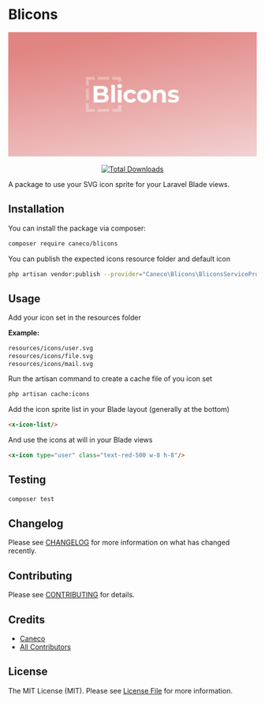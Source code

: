 # Blicons

<p align="center">
    <img src="/art/socialcard.png" width="1280" title="Blicons – SVG icon sprite for your Laravel Blade views.">
    <p align="center">
        <a href="https://packagist.org/packages/caneco/blicons"><img alt="Total Downloads" src="https://img.shields.io/packagist/dt/caneco/blicons"></a>
    </p>
</p>

A package to use your SVG icon sprite for your Laravel Blade views.

## Installation

You can install the package via composer:

```bash
composer require caneco/blicons
```

You can publish the expected icons resource folder and default icon

```bash
php artisan vendor:publish --provider="Caneco\Blicons\BliconsServiceProvider"
```

## Usage

Add your icon set in the resources folder

**Example:**

```
resources/icons/user.svg
resources/icons/file.svg
resources/icons/mail.svg
```

Run the artisan command to create a cache file of you icon set

```bash
php artisan cache:icons
```

Add the icon sprite list in your Blade layout (generally at the bottom)

```html
<x-icon-list/>
```

And use the icons at will in your Blade views

```html
<x-icon type="user" class="text-red-500 w-8 h-8"/>
```

## Testing

``` bash
composer test
```

## Changelog

Please see [CHANGELOG](CHANGELOG.md) for more information on what has changed recently.

## Contributing

Please see [CONTRIBUTING](.github/CONTRIBUTING.md) for details.

## Credits

- [Caneco](https://github.com/Caneco)
- [All Contributors](../../contributors)

## License

The MIT License (MIT). Please see [License File](LICENSE.md) for more information.
